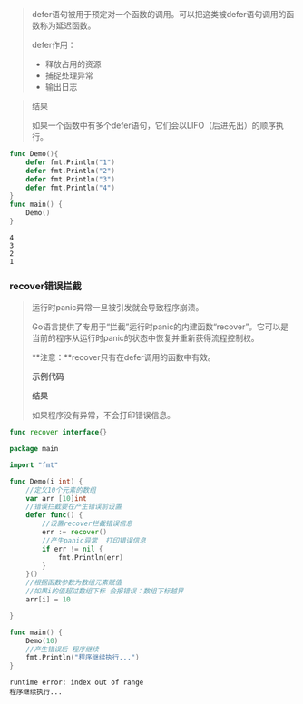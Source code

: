 > defer语句被用于预定对一个函数的调用。可以把这类被defer语句调用的函数称为延迟函数。
>  
> defer作用：
>  
> - 释放占用的资源
> - 捕捉处理异常
> - 输出日志
> 
 
>  
> 结果
>   
> 如果一个函数中有多个defer语句，它们会以LIFO（后进先出）的顺序执行。

```go
func Demo(){
	defer fmt.Println("1")
	defer fmt.Println("2")
	defer fmt.Println("3")
	defer fmt.Println("4")
}
func main() {
	Demo()
}
```
```
4
3
2
1
```

<a name="93af0256"></a>
###  recover错误拦截

> 运行时panic异常一旦被引发就会导致程序崩溃。
>  
> Go语言提供了专用于“拦截”运行时panic的内建函数“recover”。它可以是当前的程序从运行时panic的状态中恢复并重新获得流程控制权。
>  
>  
> **注意：**recover只有在defer调用的函数中有效。
>  
> **示例代码**
>  
>  
> **结果**
>  
>  
> 如果程序没有异常，不会打印错误信息。

```go
func recover interface{}
```
```go
package main

import "fmt"

func Demo(i int) {
	//定义10个元素的数组
	var arr [10]int
	//错误拦截要在产生错误前设置
	defer func() {
		//设置recover拦截错误信息
		err := recover()
		//产生panic异常  打印错误信息
		if err != nil {
			fmt.Println(err)
		}
	}()
	//根据函数参数为数组元素赋值
	//如果i的值超过数组下标 会报错误：数组下标越界
	arr[i] = 10

}

func main() {
	Demo(10)
	//产生错误后 程序继续
	fmt.Println("程序继续执行...")
}
```
```
runtime error: index out of range
程序继续执行...
```
